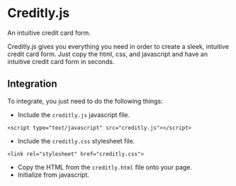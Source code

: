 Creditly.js
========

An intuitive credit card form.

Creditly.js gives you everything you need in order to create a sleek, intuitive credit card form. Just copy the html, css, and javascript and have an intuitive credit card form in seconds.

## Integration

To integrate, you just need to do the following things:

* Include the `creditly.js` javascript file.
```
<script type="text/javascript" src="creditly.js"></script>
```

* Include the `creditly.css` stylesheet file.
```
<link rel="stylesheet" href="creditly.css">
```

* Copy the HTML from the `creditly.html` file onto your page.
* Initialize from javascript.
